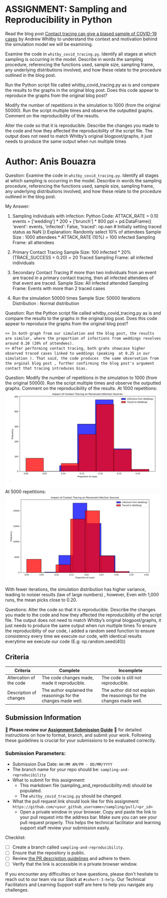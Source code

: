 # ASSIGNMENT: Sampling and Reproducibility in Python

Read the blog post [Contact tracing can give a biased sample of COVID-19 cases](https://andrewwhitby.com/2020/11/24/contact-tracing-biased/) by Andrew Whitby to understand the context and motivation behind the simulation model we will be examining.

Examine the code in `whitby_covid_tracing.py`. Identify all stages at which sampling is occurring in the model. Describe in words the sampling procedure, referencing the functions used, sample size, sampling frame, any underlying distributions involved, and how these relate to the procedure outlined in the blog post.

Run the Python script file called whitby_covid_tracing.py as is and compare the results to the graphs in the original blog post. Does this code appear to reproduce the graphs from the original blog post?

Modify the number of repetitions in the simulation to 1000 (from the original 50000). Run the script multiple times and observe the outputted graphs. Comment on the reproducibility of the results.

Alter the code so that it is reproducible. Describe the changes you made to the code and how they affected the reproducibility of the script file. The output does not need to match Whitby’s original blogpost/graphs, it just needs to produce the same output when run multiple times

# Author: Anis Bouazra

Question: Examine the code in `whitby_covid_tracing.py`. Identify all stages at which sampling is occurring in the model. Describe in words the sampling procedure, referencing the functions used, sample size, sampling frame, any underlying distributions involved, and how these relate to the procedure outlined in the blog post.

My Answer: 

1. Sampling individuals with infection: 
    Python Code: ATTACK_RATE = 0.10
                 events = ['wedding'] * 200 + ['brunch'] * 800
                    ppl = pd.DataFrame({
                    'event': events,
                    'infected': False,
                    'traced': np.nan  # Initially setting traced status as NaN
                })
    Explanation: 
    Randomly select 10% of attendees 
    Sample Size : 1000 attendees * ATTACK_RATE (10%) = 100 infected
    Sampling Frame: all attendees

2. Primary Contact Tracing 
    Sample Size: 100 infected * 20% (TRACE_SUCCESS = 0.20) = 20 Traced
    Sampling Frame: all infected individuals 

3. Secondary Contact Tracing 
    If more than two individuals from an event are traced in a primary contact tracing, then all infected attendees of that event are  traced. 
    Sample Size: All infected attended 
    Sampling Frame: Events with more than 2 traced cases

4. Run the simulation 50000 times 
    Sample Size: 50000 iterations
    Distribution : Normal distribution

Question: Run the Python script file called whitby_covid_tracing.py as is and compare the results to the graphs in the original blog post. Does this code appear to reproduce the graphs from the original blog post?

    >> In both graph from our simulation and the blog post, the results are similar, where the proportion of infections from weddings revolves around 0.20 (20% of attendees).
    >> After performing contact tracing, both grahs showcase higher observed traced cases linked to weddings (peaking  at 0.25 in our simulation ). That said, the code produces  the same observation from the orginal blog post , further confirming the blog post's argument contact that tracing introduces bias. 

Question: Modify the number of repetitions in the simulation to 1000 (from the original 50000). Run the script multiple times and observe the outputted graphs. Comment on the reproducibility of the results.
    At 1000 repetitions: ![alt text](image.png)
    At 5000 repetitions: ![alt text](<Screenshot 2025-02-17 163338.png>)
With fewer iterations, the simulation distribution has higher variance, leading to noisier results (law of large numbers) , however, Even with 1,000 runs, the mean picks close to 0.20. 

Questions: Alter the code so that it is reproducible. Describe the changes you made to the code and how they affected the reproducibility of the script file. The output does not need to match Whitby’s original blogpost/graphs, it just needs to produce the same output when run multiple times
    To ensure the reproduciblity of our code, i added a random seed function to ensure consistency every time we execute our code, with identical results everytime we execute our code  (E.g: np.random.seed(40))



## Criteria

|Criteria|Complete|Incomplete|
|--------|----|----|
|Altercation of the code|The code changes made, made it reproducible.|The code is still not reproducible.|
|Description of changes|The author explained the reasonings for the changes made well.|The author did not explain the reasonings for the changes made well.|

## Submission Information

🚨 **Please review our [Assignment Submission Guide](https://github.com/UofT-DSI/onboarding/blob/main/onboarding_documents/submissions.md)** 🚨 for detailed instructions on how to format, branch, and submit your work. Following these guidelines is crucial for your submissions to be evaluated correctly.

### Submission Parameters:
* Submission Due Date: `HH:MM AM/PM - DD/MM/YYYY`
* The branch name for your repo should be: `sampling-and-reproducibility`
* What to submit for this assignment:
    * This markdown file (sampling_and_reproducibility.md) should be populated.
    * The `whitby_covid_tracing.py` should be changed.
* What the pull request link should look like for this assignment: `https://github.com/<your_github_username>/sampling/pull/<pr_id>`
    * Open a private window in your browser. Copy and paste the link to your pull request into the address bar. Make sure you can see your pull request properly. This helps the technical facilitator and learning support staff review your submission easily.

Checklist:
- [ ] Create a branch called `sampling-and-reproducibility`.
- [ ] Ensure that the repository is public.
- [ ] Review [the PR description guidelines](https://github.com/UofT-DSI/onboarding/blob/main/onboarding_documents/submissions.md#guidelines-for-pull-request-descriptions) and adhere to them.
- [ ] Verify that the link is accessible in a private browser window.

If you encounter any difficulties or have questions, please don't hesitate to reach out to our team via our Slack at `#cohort-3-help`. Our Technical Facilitators and Learning Support staff are here to help you navigate any challenges.
